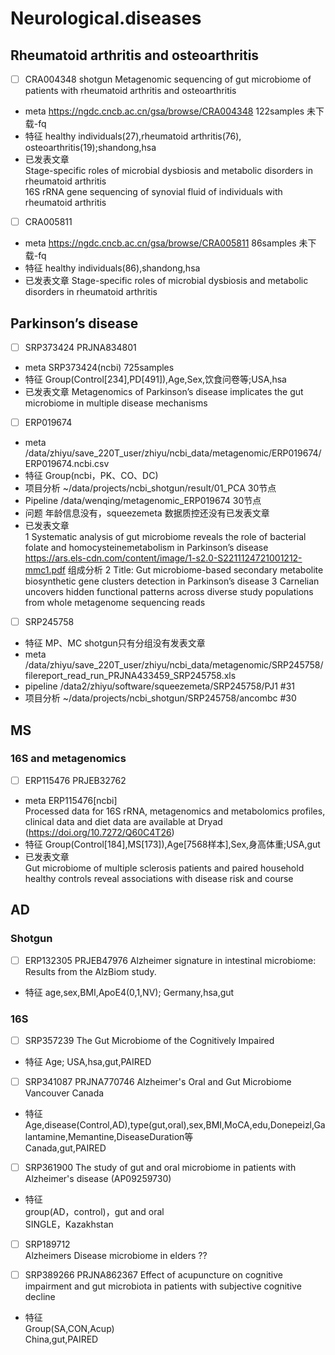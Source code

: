 # Neurological.diseases
 
## Rheumatoid arthritis and osteoarthritis

  -  [ ]  CRA004348 shotgun Metagenomic sequencing of gut microbiome of patients with rheumatoid arthritis and osteoarthritis  
  -  meta https://ngdc.cncb.ac.cn/gsa/browse/CRA004348  122samples   未下载-fq 
  -  特征 healthy individuals(27),rheumatoid arthritis(76), osteoarthritis(19);shandong,hsa
  -  已发表文章  
 	Stage-specific roles of microbial dysbiosis and metabolic disorders in rheumatoid arthritis     
	16S rRNA gene sequencing of synovial fluid of individuals with rheumatoid arthritis    
	
  -  [ ]   CRA005811
  -  meta https://ngdc.cncb.ac.cn/gsa/browse/CRA005811  86samples   未下载-fq  
  -  特征 healthy individuals(86),shandong,hsa
  -  已发表文章
	Stage-specific roles of microbial dysbiosis and metabolic disorders in rheumatoid arthritis 



## Parkinson’s disease

  -  [ ] SRP373424 PRJNA834801  
  -  meta SRP373424(ncbi) 725samples 
  -  特征 Group(Control[234],PD[491]),Age,Sex,饮食问卷等;USA,hsa  
  -  已发表文章
	Metagenomics of Parkinson’s disease implicates the gut microbiome in multiple disease mechanisms  

  -  [ ] ERP019674  
   - meta /data/zhiyu/save_220T_user/zhiyu/ncbi_data/metagenomic/ERP019674/ERP019674.ncbi.csv
   - 特征  Group(ncbi，PK、CO、DC)
   - 项目分析 ~/data/projects/ncbi_shotgun/result/01_PCA 30节点
   - Pipeline /data/wenqing/metagenomic_ERP019674 30节点
   - 问题 年龄信息没有，squeezemeta 数据质控还没有已发表文章  
   - 已发表文章  
 	1 Systematic analysis of gut microbiome reveals the role of bacterial folate and homocysteinemetabolism in Parkinson’s disease    https://ars.els-cdn.com/content/image/1-s2.0-S2211124721001212-mmc1.pdf 组成分析 
	2 Title: Gut microbiome-based secondary metabolite biosynthetic gene clusters detection in Parkinson’s disease 
	3 Carnelian uncovers hidden functional patterns across diverse study populations from whole metagenome sequencing reads  

  -  [ ] SRP245758
   - 特征 MP、MC shotgun只有分组没有发表文章  
   - meta /data/zhiyu/save_220T_user/zhiyu/ncbi_data/metagenomic/SRP245758/filereport_read_run_PRJNA433459_SRP245758.xls
   - pipeline /data2/zhiyu/software/squeezemeta/SRP245758/PJ1 #31  
   - 项目分析 ~/data/projects/ncbi_shotgun/SRP245758/ancombc #30  


## MS
### 16S and metagenomics
  -  [ ] ERP115476  PRJEB32762  
   - meta ERP115476[ncbi]  
	Processed data for 16S rRNA, metagenomics and metabolomics profiles, clinical data and diet data are available at Dryad (https://doi.org/10.7272/Q60C4T26)
   - 特征 Group(Control[184],MS[173]),Age[7568样本],Sex,身高体重;USA,gut
   - 已发表文章  
	Gut microbiome of multiple sclerosis patients and paired household healthy controls reveal associations with disease risk and course

## AD
### Shotgun
  -  [ ] ERP132305 PRJEB47976 Alzheimer signature in intestinal microbiome: Results from the AlzBiom study.
   -  特征  age,sex,BMI,ApoE4(0,1,NV);     Germany,hsa,gut


### 16S	
  -  [ ] SRP357239 The Gut Microbiome of the Cognitively Impaired  
   -  特征  Age;   USA,hsa,gut,PAIRED  
	
  -  [ ] SRP341087 PRJNA770746 Alzheimer's Oral and Gut Microbiome Vancouver Canada    
   -  特征  
		Age,disease(Control,AD),type(gut,oral),sex,BMI,MoCA,edu,Donepeizl,Galantamine,Memantine,DiseaseDuration等  
		Canada,gut,PAIRED  
	
  -  [ ] SRP361900 The study of gut and oral microbiome in patients with Alzheimer's disease (AP09259730)  
   -  特征  
		group(AD，control)，gut and oral   
		SINGLE，Kazakhstan    
	
  -  [ ] SRP189712   
	Alzheimers Disease microbiome in elders ??    
	  
	
  -  [ ] SRP389266 PRJNA862367 Effect of acupuncture on cognitive impairment and gut microbiota in patients with subjective cognitive decline
   -  特征  
		Group(SA,CON,Acup)  
		China,gut,PAIRED    
